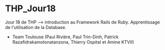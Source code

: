 # THP_Jour18

Jour 18 de THP --> introduction au Framework Rails de Ruby.
Apprentissage de l'utilisation de la Database.

- Team Toulouse (Paul Rivière, Paul Trin-Dinh, Patrick Razafidrakamotonatanzona, Thierry Ospital et Amine KTVII)
